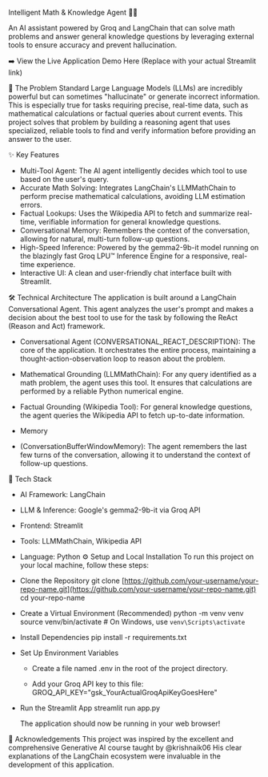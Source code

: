 Intelligent Math & Knowledge Agent 🧠✨

An AI assistant powered by Groq and LangChain that can solve math problems and answer general knowledge questions by leveraging external tools to ensure accuracy and prevent hallucination.

➡️ View the Live Application Demo Here (Replace with your actual Streamlit link)

🎯 The Problem
Standard Large Language Models (LLMs) are incredibly powerful but can sometimes "hallucinate" or generate incorrect information. This is especially true for tasks requiring precise, real-time data, such as mathematical calculations or factual queries about current events.
This project solves that problem by building a reasoning agent that uses specialized, reliable tools to find and verify information before providing an answer to the user.

✨ Key Features
 * Multi-Tool Agent: The AI agent intelligently decides which tool to use based on the user's query.
 * Accurate Math Solving: Integrates LangChain's LLMMathChain to perform precise mathematical calculations, avoiding LLM estimation errors.
 * Factual Lookups: Uses the Wikipedia API to fetch and summarize real-time, verifiable information for general knowledge questions.
 * Conversational Memory: Remembers the context of the conversation, allowing for natural, multi-turn follow-up questions.
 * High-Speed Inference: Powered by the gemma2-9b-it model running on the blazingly fast Groq LPU™ Inference Engine for a responsive, real-time experience.
 * Interactive UI: A clean and user-friendly chat interface built with Streamlit.
   
🛠️ Technical Architecture
The application is built around a LangChain Conversational Agent. This agent analyzes the user's prompt and makes a decision about the best tool to use for the task by following the ReAct (Reason and Act) framework.

 * Conversational Agent (CONVERSATIONAL_REACT_DESCRIPTION): The core of the application. It orchestrates the entire process, maintaining a thought-action-observation loop to reason about the problem.
   
 * Mathematical Grounding (LLMMathChain): For any query identified as a math problem, the agent uses this tool. It ensures that calculations are performed by a reliable Python numerical engine.
   
 * Factual Grounding (Wikipedia Tool): For general knowledge questions, the agent queries the Wikipedia API to fetch up-to-date information.
   
 * Memory
 * (ConversationBufferWindowMemory): The agent remembers the last few turns of the conversation, allowing it to understand the context of follow-up questions.
   
🚀 Tech Stack
 * AI Framework: LangChain
 * LLM & Inference: Google's gemma2-9b-it via Groq API
 * Frontend: Streamlit
 * Tools: LLMMathChain, Wikipedia API
 * Language: Python
⚙️ Setup and Local Installation
To run this project on your local machine, follow these steps:
 * Clone the Repository
   git clone [https://github.com/your-username/your-repo-name.git](https://github.com/your-username/your-repo-name.git)
cd your-repo-name

 * Create a Virtual Environment (Recommended)
   python -m venv venv
source venv/bin/activate  # On Windows, use `venv\Scripts\activate`

 * Install Dependencies
   pip install -r requirements.txt

 * Set Up Environment Variables
   * Create a file named .env in the root of the project directory.
     
   * Add your Groq API key to this file:
     GROQ_API_KEY="gsk_YourActualGroqApiKeyGoesHere"

 * Run the Streamlit App
   streamlit run app.py

   The application should now be running in your web browser!
     

🙏 Acknowledgements
This project was inspired by the excellent and comprehensive Generative AI course taught by @krishnaik06 His clear explanations of the LangChain ecosystem were invaluable in the development of this application.






